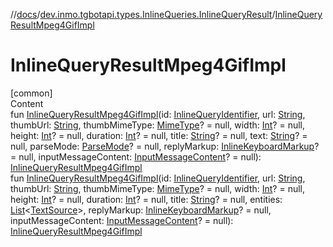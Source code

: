 //[docs](../../index.md)/[dev.inmo.tgbotapi.types.InlineQueries.InlineQueryResult](index.md)/[InlineQueryResultMpeg4GifImpl](-inline-query-result-mpeg4-gif-impl.md)



# InlineQueryResultMpeg4GifImpl  
[common]  
Content  
fun [InlineQueryResultMpeg4GifImpl](-inline-query-result-mpeg4-gif-impl.md)(id: [InlineQueryIdentifier](../dev.inmo.tgbotapi.types/index.md#%5Bdev.inmo.tgbotapi.types%2FInlineQueryIdentifier%2F%2F%2FPointingToDeclaration%2F%5D%2FClasslikes%2F625018081), url: [String](https://kotlinlang.org/api/latest/jvm/stdlib/kotlin/-string/index.html), thumbUrl: [String](https://kotlinlang.org/api/latest/jvm/stdlib/kotlin/-string/index.html), thumbMimeType: [MimeType](../dev.inmo.tgbotapi.utils/-mime-type/index.md)? = null, width: [Int](https://kotlinlang.org/api/latest/jvm/stdlib/kotlin/-int/index.html)? = null, height: [Int](https://kotlinlang.org/api/latest/jvm/stdlib/kotlin/-int/index.html)? = null, duration: [Int](https://kotlinlang.org/api/latest/jvm/stdlib/kotlin/-int/index.html)? = null, title: [String](https://kotlinlang.org/api/latest/jvm/stdlib/kotlin/-string/index.html)? = null, text: [String](https://kotlinlang.org/api/latest/jvm/stdlib/kotlin/-string/index.html)? = null, parseMode: [ParseMode](../dev.inmo.tgbotapi.types.ParseMode/-parse-mode/index.md)? = null, replyMarkup: [InlineKeyboardMarkup](../dev.inmo.tgbotapi.types.buttons/-inline-keyboard-markup/index.md)? = null, inputMessageContent: [InputMessageContent](../dev.inmo.tgbotapi.types.InlineQueries.abstracts/-input-message-content/index.md)? = null): [InlineQueryResultMpeg4GifImpl](-inline-query-result-mpeg4-gif-impl/index.md)  
fun [InlineQueryResultMpeg4GifImpl](-inline-query-result-mpeg4-gif-impl.md)(id: [InlineQueryIdentifier](../dev.inmo.tgbotapi.types/index.md#%5Bdev.inmo.tgbotapi.types%2FInlineQueryIdentifier%2F%2F%2FPointingToDeclaration%2F%5D%2FClasslikes%2F625018081), url: [String](https://kotlinlang.org/api/latest/jvm/stdlib/kotlin/-string/index.html), thumbUrl: [String](https://kotlinlang.org/api/latest/jvm/stdlib/kotlin/-string/index.html), thumbMimeType: [MimeType](../dev.inmo.tgbotapi.utils/-mime-type/index.md)? = null, width: [Int](https://kotlinlang.org/api/latest/jvm/stdlib/kotlin/-int/index.html)? = null, height: [Int](https://kotlinlang.org/api/latest/jvm/stdlib/kotlin/-int/index.html)? = null, duration: [Int](https://kotlinlang.org/api/latest/jvm/stdlib/kotlin/-int/index.html)? = null, title: [String](https://kotlinlang.org/api/latest/jvm/stdlib/kotlin/-string/index.html)? = null, entities: [List](https://kotlinlang.org/api/latest/jvm/stdlib/kotlin.collections/-list/index.html)<[TextSource](../dev.inmo.tgbotapi.CommonAbstracts/-text-source/index.md)>, replyMarkup: [InlineKeyboardMarkup](../dev.inmo.tgbotapi.types.buttons/-inline-keyboard-markup/index.md)? = null, inputMessageContent: [InputMessageContent](../dev.inmo.tgbotapi.types.InlineQueries.abstracts/-input-message-content/index.md)? = null): [InlineQueryResultMpeg4GifImpl](-inline-query-result-mpeg4-gif-impl/index.md)  



